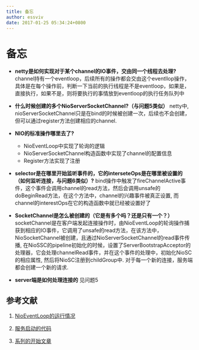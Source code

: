 ```yaml
---
title: 备忘
author: essviv
date: 2017-01-25 05:34:24+0800
---
```


# 备忘

* **netty是如何实现对于某个channel的IO事件，交由同一个线程去处理?**
channel持有一个eventloop，后续所有的操作都会交由这个eventllop操作，具体是在每个操作前，判断一下当前的执行线程是不是eventloop，如果是，直接执行，如果不是，则将要执行的事情放到eventloop的执行任务队列中

* **什么时候创建的多个NioServerSocketChannel?（与问题5类似）**
netty中, nioServerSocketChannel只是在bind的时候被创建一次，后续也不会创建，但可以通过register方法创建相应的channel.


* **NIO的标准操作哪里去了?**
	* NioEventLoop中实现了轮询的逻辑
	* NioServerSocketChannel构造函数中实现了channel的配置信息
	* Register方法实现了注册


* **selector是在哪里开始监听事件的，它的interseteOps是在哪里被设置的（如何监听连接，与问题6类似）?**
bind操作中触发了fireChannelActive事件，这个事件会调用channel的read方法，然后会调用unsafe的doBeginRead方法，在这个方法中，channel的兴趣事件被真正设置, 而channel的interestOps在它的构造函数中就已经被设置好了

* **SocketChannel是怎么被创建的（它是有多个吗？还是只有一个？）**
socketChannel是在客户端发起连接操作时，由NioEventLoop的轮询操作捕获到相应的IO事件，它调用了unsafe的read方法，在该方法中，NioSocketChannel被创建，且通过NioServerSocketChannel的read事件传播, 在NioSSC的pipeline初始化的时候，设置了ServerBootstrapAcceptor的处理器，它会处理channelRead事件，并在这个事件的处理中，初始化NioSC的相应属性, 然后将NioSC注册到childGroup中. 对于每一个新的连接，服务端都会创建一个新的请求.

* **server端是如何处理连接的**
见问题5

 

## 参考文献
1. [NioEventLoop的运行情况](http://blog.jobbole.com/105564/)

2. [服务启动的代码](http://blog.jobbole.com/105565/)

3. [系列的开始文章](http://blog.jobbole.com/105499/)
